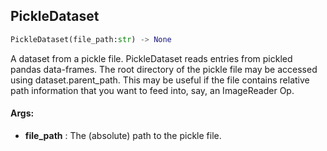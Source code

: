 ## PickleDataset
```python
PickleDataset(file_path:str) -> None
```
A dataset from a pickle file.    PickleDataset reads entries from pickled pandas data-frames. The root directory of the pickle file may be accessed    using dataset.parent_path. This may be useful if the file contains relative path information that you want to feed    into, say, an ImageReader Op.

#### Args:

* **file_path** :  The (absolute) path to the pickle file.    
